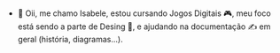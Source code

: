 - 👋 Oii, me chamo Isabele, estou cursando
Jogos Digitais  🎮, meu foco está sendo a 
parte de Desing  🎨, e ajudando na documentação
✍️  em geral (história, diagramas...). 

<!---
Isabele-Timotio/Isabele-Timotio is a ✨ special ✨ repository because its `README.md` (this file) appears on your GitHub profile.
You can click the Preview link to take a look at your changes.
--->
